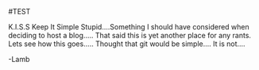 #TEST 

K.I.S.S
Keep It Simple Stupid....Something I should have considered when deciding to host a blog.....
That said this is yet another place for any rants.
Lets see how this goes.....
Thought that git would be simple....
It is not....

-Lamb
